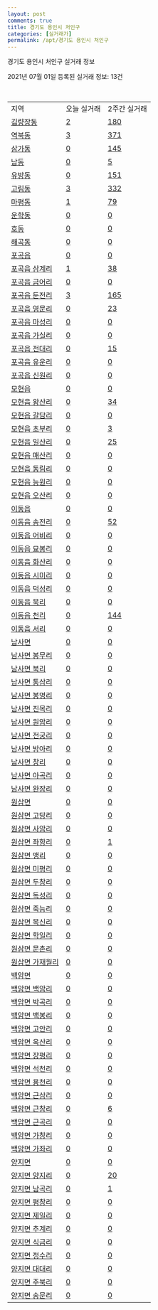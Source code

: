 ```yaml
---
layout: post
comments: true
title: 경기도 용인시 처인구
categories: [실거래가]
permalink: /apt/경기도 용인시 처인구
---
```


경기도 용인시 처인구 실거래 정보

2021년 07월 01일 등록된 실거래 정보: 13건

<script type="text/javascript">
  google.charts.load('current', {'packages':['corechart']});
  google.charts.setOnLoadCallback(drawChart);

  function drawChart() {
    var data = google.visualization.arrayToDataTable([['거래일', '매매', '전월세', '전매'], ['21-02', 255, 118, 35], ['21-03', 286, 137, 42], ['21-04', 211, 108, 66], ['21-05', 182, 118, 45], ['21-06', 107, 69, 11]]);

    var options = {
      title: '최근 유형별 거래량 추이',
      legend: { position: 'bottom' }
    };

    var chart = new google.visualization.LineChart(document.getElementById('columnchart_material'));
    chart.draw(data, (options));
  }
</script>

<div id="columnchart_material" style="width: 95%; margin-left: -35px"></div>
<br>
<table class="sortable">
  <tr>
    <td>지역</td>
    <td>오늘 실거래</td>
    <td>2주간 실거래</td>
  </tr>

  
  <tr class="item">
    <td><a href="경기도 용인시 처인구 김량장동">김량장동</a></td>
    <td><a href="경기도 용인시 처인구 김량장동">2</a></td>
    <td><a href="경기도 용인시 처인구 김량장동">180</a></td>
  </tr>
    

  <tr class="item">
    <td><a href="경기도 용인시 처인구 역북동">역북동</a></td>
    <td><a href="경기도 용인시 처인구 역북동">3</a></td>
    <td><a href="경기도 용인시 처인구 역북동">371</a></td>
  </tr>
    

  <tr class="item">
    <td><a href="경기도 용인시 처인구 삼가동">삼가동</a></td>
    <td><a href="경기도 용인시 처인구 삼가동">0</a></td>
    <td><a href="경기도 용인시 처인구 삼가동">145</a></td>
  </tr>
    

  <tr class="item">
    <td><a href="경기도 용인시 처인구 남동">남동</a></td>
    <td><a href="경기도 용인시 처인구 남동">0</a></td>
    <td><a href="경기도 용인시 처인구 남동">5</a></td>
  </tr>
    

  <tr class="item">
    <td><a href="경기도 용인시 처인구 유방동">유방동</a></td>
    <td><a href="경기도 용인시 처인구 유방동">0</a></td>
    <td><a href="경기도 용인시 처인구 유방동">151</a></td>
  </tr>
    

  <tr class="item">
    <td><a href="경기도 용인시 처인구 고림동">고림동</a></td>
    <td><a href="경기도 용인시 처인구 고림동">3</a></td>
    <td><a href="경기도 용인시 처인구 고림동">332</a></td>
  </tr>
    

  <tr class="item">
    <td><a href="경기도 용인시 처인구 마평동">마평동</a></td>
    <td><a href="경기도 용인시 처인구 마평동">1</a></td>
    <td><a href="경기도 용인시 처인구 마평동">79</a></td>
  </tr>
    

  <tr class="item">
    <td><a href="경기도 용인시 처인구 운학동">운학동</a></td>
    <td><a href="경기도 용인시 처인구 운학동">0</a></td>
    <td><a href="경기도 용인시 처인구 운학동">0</a></td>
  </tr>
    

  <tr class="item">
    <td><a href="경기도 용인시 처인구 호동">호동</a></td>
    <td><a href="경기도 용인시 처인구 호동">0</a></td>
    <td><a href="경기도 용인시 처인구 호동">0</a></td>
  </tr>
    

  <tr class="item">
    <td><a href="경기도 용인시 처인구 해곡동">해곡동</a></td>
    <td><a href="경기도 용인시 처인구 해곡동">0</a></td>
    <td><a href="경기도 용인시 처인구 해곡동">0</a></td>
  </tr>
    

  <tr class="item">
    <td><a href="경기도 용인시 처인구 포곡읍">포곡읍</a></td>
    <td><a href="경기도 용인시 처인구 포곡읍">0</a></td>
    <td><a href="경기도 용인시 처인구 포곡읍">0</a></td>
  </tr>
    

  <tr class="item">
    <td><a href="경기도 용인시 처인구 포곡읍 삼계리">포곡읍 삼계리</a></td>
    <td><a href="경기도 용인시 처인구 포곡읍 삼계리">1</a></td>
    <td><a href="경기도 용인시 처인구 포곡읍 삼계리">38</a></td>
  </tr>
    

  <tr class="item">
    <td><a href="경기도 용인시 처인구 포곡읍 금어리">포곡읍 금어리</a></td>
    <td><a href="경기도 용인시 처인구 포곡읍 금어리">0</a></td>
    <td><a href="경기도 용인시 처인구 포곡읍 금어리">0</a></td>
  </tr>
    

  <tr class="item">
    <td><a href="경기도 용인시 처인구 포곡읍 둔전리">포곡읍 둔전리</a></td>
    <td><a href="경기도 용인시 처인구 포곡읍 둔전리">3</a></td>
    <td><a href="경기도 용인시 처인구 포곡읍 둔전리">165</a></td>
  </tr>
    

  <tr class="item">
    <td><a href="경기도 용인시 처인구 포곡읍 영문리">포곡읍 영문리</a></td>
    <td><a href="경기도 용인시 처인구 포곡읍 영문리">0</a></td>
    <td><a href="경기도 용인시 처인구 포곡읍 영문리">23</a></td>
  </tr>
    

  <tr class="item">
    <td><a href="경기도 용인시 처인구 포곡읍 마성리">포곡읍 마성리</a></td>
    <td><a href="경기도 용인시 처인구 포곡읍 마성리">0</a></td>
    <td><a href="경기도 용인시 처인구 포곡읍 마성리">0</a></td>
  </tr>
    

  <tr class="item">
    <td><a href="경기도 용인시 처인구 포곡읍 가실리">포곡읍 가실리</a></td>
    <td><a href="경기도 용인시 처인구 포곡읍 가실리">0</a></td>
    <td><a href="경기도 용인시 처인구 포곡읍 가실리">0</a></td>
  </tr>
    

  <tr class="item">
    <td><a href="경기도 용인시 처인구 포곡읍 전대리">포곡읍 전대리</a></td>
    <td><a href="경기도 용인시 처인구 포곡읍 전대리">0</a></td>
    <td><a href="경기도 용인시 처인구 포곡읍 전대리">15</a></td>
  </tr>
    

  <tr class="item">
    <td><a href="경기도 용인시 처인구 포곡읍 유운리">포곡읍 유운리</a></td>
    <td><a href="경기도 용인시 처인구 포곡읍 유운리">0</a></td>
    <td><a href="경기도 용인시 처인구 포곡읍 유운리">0</a></td>
  </tr>
    

  <tr class="item">
    <td><a href="경기도 용인시 처인구 포곡읍 신원리">포곡읍 신원리</a></td>
    <td><a href="경기도 용인시 처인구 포곡읍 신원리">0</a></td>
    <td><a href="경기도 용인시 처인구 포곡읍 신원리">0</a></td>
  </tr>
    

  <tr class="item">
    <td><a href="경기도 용인시 처인구 모현읍">모현읍</a></td>
    <td><a href="경기도 용인시 처인구 모현읍">0</a></td>
    <td><a href="경기도 용인시 처인구 모현읍">0</a></td>
  </tr>
    

  <tr class="item">
    <td><a href="경기도 용인시 처인구 모현읍 왕산리">모현읍 왕산리</a></td>
    <td><a href="경기도 용인시 처인구 모현읍 왕산리">0</a></td>
    <td><a href="경기도 용인시 처인구 모현읍 왕산리">34</a></td>
  </tr>
    

  <tr class="item">
    <td><a href="경기도 용인시 처인구 모현읍 갈담리">모현읍 갈담리</a></td>
    <td><a href="경기도 용인시 처인구 모현읍 갈담리">0</a></td>
    <td><a href="경기도 용인시 처인구 모현읍 갈담리">0</a></td>
  </tr>
    

  <tr class="item">
    <td><a href="경기도 용인시 처인구 모현읍 초부리">모현읍 초부리</a></td>
    <td><a href="경기도 용인시 처인구 모현읍 초부리">0</a></td>
    <td><a href="경기도 용인시 처인구 모현읍 초부리">3</a></td>
  </tr>
    

  <tr class="item">
    <td><a href="경기도 용인시 처인구 모현읍 일산리">모현읍 일산리</a></td>
    <td><a href="경기도 용인시 처인구 모현읍 일산리">0</a></td>
    <td><a href="경기도 용인시 처인구 모현읍 일산리">25</a></td>
  </tr>
    

  <tr class="item">
    <td><a href="경기도 용인시 처인구 모현읍 매산리">모현읍 매산리</a></td>
    <td><a href="경기도 용인시 처인구 모현읍 매산리">0</a></td>
    <td><a href="경기도 용인시 처인구 모현읍 매산리">0</a></td>
  </tr>
    

  <tr class="item">
    <td><a href="경기도 용인시 처인구 모현읍 동림리">모현읍 동림리</a></td>
    <td><a href="경기도 용인시 처인구 모현읍 동림리">0</a></td>
    <td><a href="경기도 용인시 처인구 모현읍 동림리">0</a></td>
  </tr>
    

  <tr class="item">
    <td><a href="경기도 용인시 처인구 모현읍 능원리">모현읍 능원리</a></td>
    <td><a href="경기도 용인시 처인구 모현읍 능원리">0</a></td>
    <td><a href="경기도 용인시 처인구 모현읍 능원리">0</a></td>
  </tr>
    

  <tr class="item">
    <td><a href="경기도 용인시 처인구 모현읍 오산리">모현읍 오산리</a></td>
    <td><a href="경기도 용인시 처인구 모현읍 오산리">0</a></td>
    <td><a href="경기도 용인시 처인구 모현읍 오산리">0</a></td>
  </tr>
    

  <tr class="item">
    <td><a href="경기도 용인시 처인구 이동읍">이동읍</a></td>
    <td><a href="경기도 용인시 처인구 이동읍">0</a></td>
    <td><a href="경기도 용인시 처인구 이동읍">0</a></td>
  </tr>
    

  <tr class="item">
    <td><a href="경기도 용인시 처인구 이동읍 송전리">이동읍 송전리</a></td>
    <td><a href="경기도 용인시 처인구 이동읍 송전리">0</a></td>
    <td><a href="경기도 용인시 처인구 이동읍 송전리">52</a></td>
  </tr>
    

  <tr class="item">
    <td><a href="경기도 용인시 처인구 이동읍 어비리">이동읍 어비리</a></td>
    <td><a href="경기도 용인시 처인구 이동읍 어비리">0</a></td>
    <td><a href="경기도 용인시 처인구 이동읍 어비리">0</a></td>
  </tr>
    

  <tr class="item">
    <td><a href="경기도 용인시 처인구 이동읍 묘봉리">이동읍 묘봉리</a></td>
    <td><a href="경기도 용인시 처인구 이동읍 묘봉리">0</a></td>
    <td><a href="경기도 용인시 처인구 이동읍 묘봉리">0</a></td>
  </tr>
    

  <tr class="item">
    <td><a href="경기도 용인시 처인구 이동읍 화산리">이동읍 화산리</a></td>
    <td><a href="경기도 용인시 처인구 이동읍 화산리">0</a></td>
    <td><a href="경기도 용인시 처인구 이동읍 화산리">0</a></td>
  </tr>
    

  <tr class="item">
    <td><a href="경기도 용인시 처인구 이동읍 시미리">이동읍 시미리</a></td>
    <td><a href="경기도 용인시 처인구 이동읍 시미리">0</a></td>
    <td><a href="경기도 용인시 처인구 이동읍 시미리">0</a></td>
  </tr>
    

  <tr class="item">
    <td><a href="경기도 용인시 처인구 이동읍 덕성리">이동읍 덕성리</a></td>
    <td><a href="경기도 용인시 처인구 이동읍 덕성리">0</a></td>
    <td><a href="경기도 용인시 처인구 이동읍 덕성리">0</a></td>
  </tr>
    

  <tr class="item">
    <td><a href="경기도 용인시 처인구 이동읍 묵리">이동읍 묵리</a></td>
    <td><a href="경기도 용인시 처인구 이동읍 묵리">0</a></td>
    <td><a href="경기도 용인시 처인구 이동읍 묵리">0</a></td>
  </tr>
    

  <tr class="item">
    <td><a href="경기도 용인시 처인구 이동읍 천리">이동읍 천리</a></td>
    <td><a href="경기도 용인시 처인구 이동읍 천리">0</a></td>
    <td><a href="경기도 용인시 처인구 이동읍 천리">144</a></td>
  </tr>
    

  <tr class="item">
    <td><a href="경기도 용인시 처인구 이동읍 서리">이동읍 서리</a></td>
    <td><a href="경기도 용인시 처인구 이동읍 서리">0</a></td>
    <td><a href="경기도 용인시 처인구 이동읍 서리">0</a></td>
  </tr>
    

  <tr class="item">
    <td><a href="경기도 용인시 처인구 남사면">남사면</a></td>
    <td><a href="경기도 용인시 처인구 남사면">0</a></td>
    <td><a href="경기도 용인시 처인구 남사면">0</a></td>
  </tr>
    

  <tr class="item">
    <td><a href="경기도 용인시 처인구 남사면 봉무리">남사면 봉무리</a></td>
    <td><a href="경기도 용인시 처인구 남사면 봉무리">0</a></td>
    <td><a href="경기도 용인시 처인구 남사면 봉무리">0</a></td>
  </tr>
    

  <tr class="item">
    <td><a href="경기도 용인시 처인구 남사면 북리">남사면 북리</a></td>
    <td><a href="경기도 용인시 처인구 남사면 북리">0</a></td>
    <td><a href="경기도 용인시 처인구 남사면 북리">0</a></td>
  </tr>
    

  <tr class="item">
    <td><a href="경기도 용인시 처인구 남사면 통삼리">남사면 통삼리</a></td>
    <td><a href="경기도 용인시 처인구 남사면 통삼리">0</a></td>
    <td><a href="경기도 용인시 처인구 남사면 통삼리">0</a></td>
  </tr>
    

  <tr class="item">
    <td><a href="경기도 용인시 처인구 남사면 봉명리">남사면 봉명리</a></td>
    <td><a href="경기도 용인시 처인구 남사면 봉명리">0</a></td>
    <td><a href="경기도 용인시 처인구 남사면 봉명리">0</a></td>
  </tr>
    

  <tr class="item">
    <td><a href="경기도 용인시 처인구 남사면 진목리">남사면 진목리</a></td>
    <td><a href="경기도 용인시 처인구 남사면 진목리">0</a></td>
    <td><a href="경기도 용인시 처인구 남사면 진목리">0</a></td>
  </tr>
    

  <tr class="item">
    <td><a href="경기도 용인시 처인구 남사면 원암리">남사면 원암리</a></td>
    <td><a href="경기도 용인시 처인구 남사면 원암리">0</a></td>
    <td><a href="경기도 용인시 처인구 남사면 원암리">0</a></td>
  </tr>
    

  <tr class="item">
    <td><a href="경기도 용인시 처인구 남사면 전궁리">남사면 전궁리</a></td>
    <td><a href="경기도 용인시 처인구 남사면 전궁리">0</a></td>
    <td><a href="경기도 용인시 처인구 남사면 전궁리">0</a></td>
  </tr>
    

  <tr class="item">
    <td><a href="경기도 용인시 처인구 남사면 방아리">남사면 방아리</a></td>
    <td><a href="경기도 용인시 처인구 남사면 방아리">0</a></td>
    <td><a href="경기도 용인시 처인구 남사면 방아리">0</a></td>
  </tr>
    

  <tr class="item">
    <td><a href="경기도 용인시 처인구 남사면 창리">남사면 창리</a></td>
    <td><a href="경기도 용인시 처인구 남사면 창리">0</a></td>
    <td><a href="경기도 용인시 처인구 남사면 창리">0</a></td>
  </tr>
    

  <tr class="item">
    <td><a href="경기도 용인시 처인구 남사면 아곡리">남사면 아곡리</a></td>
    <td><a href="경기도 용인시 처인구 남사면 아곡리">0</a></td>
    <td><a href="경기도 용인시 처인구 남사면 아곡리">0</a></td>
  </tr>
    

  <tr class="item">
    <td><a href="경기도 용인시 처인구 남사면 완장리">남사면 완장리</a></td>
    <td><a href="경기도 용인시 처인구 남사면 완장리">0</a></td>
    <td><a href="경기도 용인시 처인구 남사면 완장리">0</a></td>
  </tr>
    

  <tr class="item">
    <td><a href="경기도 용인시 처인구 원삼면">원삼면</a></td>
    <td><a href="경기도 용인시 처인구 원삼면">0</a></td>
    <td><a href="경기도 용인시 처인구 원삼면">0</a></td>
  </tr>
    

  <tr class="item">
    <td><a href="경기도 용인시 처인구 원삼면 고당리">원삼면 고당리</a></td>
    <td><a href="경기도 용인시 처인구 원삼면 고당리">0</a></td>
    <td><a href="경기도 용인시 처인구 원삼면 고당리">0</a></td>
  </tr>
    

  <tr class="item">
    <td><a href="경기도 용인시 처인구 원삼면 사암리">원삼면 사암리</a></td>
    <td><a href="경기도 용인시 처인구 원삼면 사암리">0</a></td>
    <td><a href="경기도 용인시 처인구 원삼면 사암리">0</a></td>
  </tr>
    

  <tr class="item">
    <td><a href="경기도 용인시 처인구 원삼면 좌항리">원삼면 좌항리</a></td>
    <td><a href="경기도 용인시 처인구 원삼면 좌항리">0</a></td>
    <td><a href="경기도 용인시 처인구 원삼면 좌항리">1</a></td>
  </tr>
    

  <tr class="item">
    <td><a href="경기도 용인시 처인구 원삼면 맹리">원삼면 맹리</a></td>
    <td><a href="경기도 용인시 처인구 원삼면 맹리">0</a></td>
    <td><a href="경기도 용인시 처인구 원삼면 맹리">0</a></td>
  </tr>
    

  <tr class="item">
    <td><a href="경기도 용인시 처인구 원삼면 미평리">원삼면 미평리</a></td>
    <td><a href="경기도 용인시 처인구 원삼면 미평리">0</a></td>
    <td><a href="경기도 용인시 처인구 원삼면 미평리">0</a></td>
  </tr>
    

  <tr class="item">
    <td><a href="경기도 용인시 처인구 원삼면 두창리">원삼면 두창리</a></td>
    <td><a href="경기도 용인시 처인구 원삼면 두창리">0</a></td>
    <td><a href="경기도 용인시 처인구 원삼면 두창리">0</a></td>
  </tr>
    

  <tr class="item">
    <td><a href="경기도 용인시 처인구 원삼면 독성리">원삼면 독성리</a></td>
    <td><a href="경기도 용인시 처인구 원삼면 독성리">0</a></td>
    <td><a href="경기도 용인시 처인구 원삼면 독성리">0</a></td>
  </tr>
    

  <tr class="item">
    <td><a href="경기도 용인시 처인구 원삼면 죽능리">원삼면 죽능리</a></td>
    <td><a href="경기도 용인시 처인구 원삼면 죽능리">0</a></td>
    <td><a href="경기도 용인시 처인구 원삼면 죽능리">0</a></td>
  </tr>
    

  <tr class="item">
    <td><a href="경기도 용인시 처인구 원삼면 목신리">원삼면 목신리</a></td>
    <td><a href="경기도 용인시 처인구 원삼면 목신리">0</a></td>
    <td><a href="경기도 용인시 처인구 원삼면 목신리">0</a></td>
  </tr>
    

  <tr class="item">
    <td><a href="경기도 용인시 처인구 원삼면 학일리">원삼면 학일리</a></td>
    <td><a href="경기도 용인시 처인구 원삼면 학일리">0</a></td>
    <td><a href="경기도 용인시 처인구 원삼면 학일리">0</a></td>
  </tr>
    

  <tr class="item">
    <td><a href="경기도 용인시 처인구 원삼면 문촌리">원삼면 문촌리</a></td>
    <td><a href="경기도 용인시 처인구 원삼면 문촌리">0</a></td>
    <td><a href="경기도 용인시 처인구 원삼면 문촌리">0</a></td>
  </tr>
    

  <tr class="item">
    <td><a href="경기도 용인시 처인구 원삼면 가재월리">원삼면 가재월리</a></td>
    <td><a href="경기도 용인시 처인구 원삼면 가재월리">0</a></td>
    <td><a href="경기도 용인시 처인구 원삼면 가재월리">0</a></td>
  </tr>
    

  <tr class="item">
    <td><a href="경기도 용인시 처인구 백암면">백암면</a></td>
    <td><a href="경기도 용인시 처인구 백암면">0</a></td>
    <td><a href="경기도 용인시 처인구 백암면">0</a></td>
  </tr>
    

  <tr class="item">
    <td><a href="경기도 용인시 처인구 백암면 백암리">백암면 백암리</a></td>
    <td><a href="경기도 용인시 처인구 백암면 백암리">0</a></td>
    <td><a href="경기도 용인시 처인구 백암면 백암리">0</a></td>
  </tr>
    

  <tr class="item">
    <td><a href="경기도 용인시 처인구 백암면 박곡리">백암면 박곡리</a></td>
    <td><a href="경기도 용인시 처인구 백암면 박곡리">0</a></td>
    <td><a href="경기도 용인시 처인구 백암면 박곡리">0</a></td>
  </tr>
    

  <tr class="item">
    <td><a href="경기도 용인시 처인구 백암면 백봉리">백암면 백봉리</a></td>
    <td><a href="경기도 용인시 처인구 백암면 백봉리">0</a></td>
    <td><a href="경기도 용인시 처인구 백암면 백봉리">0</a></td>
  </tr>
    

  <tr class="item">
    <td><a href="경기도 용인시 처인구 백암면 고안리">백암면 고안리</a></td>
    <td><a href="경기도 용인시 처인구 백암면 고안리">0</a></td>
    <td><a href="경기도 용인시 처인구 백암면 고안리">0</a></td>
  </tr>
    

  <tr class="item">
    <td><a href="경기도 용인시 처인구 백암면 옥산리">백암면 옥산리</a></td>
    <td><a href="경기도 용인시 처인구 백암면 옥산리">0</a></td>
    <td><a href="경기도 용인시 처인구 백암면 옥산리">0</a></td>
  </tr>
    

  <tr class="item">
    <td><a href="경기도 용인시 처인구 백암면 장평리">백암면 장평리</a></td>
    <td><a href="경기도 용인시 처인구 백암면 장평리">0</a></td>
    <td><a href="경기도 용인시 처인구 백암면 장평리">0</a></td>
  </tr>
    

  <tr class="item">
    <td><a href="경기도 용인시 처인구 백암면 석천리">백암면 석천리</a></td>
    <td><a href="경기도 용인시 처인구 백암면 석천리">0</a></td>
    <td><a href="경기도 용인시 처인구 백암면 석천리">0</a></td>
  </tr>
    

  <tr class="item">
    <td><a href="경기도 용인시 처인구 백암면 용천리">백암면 용천리</a></td>
    <td><a href="경기도 용인시 처인구 백암면 용천리">0</a></td>
    <td><a href="경기도 용인시 처인구 백암면 용천리">0</a></td>
  </tr>
    

  <tr class="item">
    <td><a href="경기도 용인시 처인구 백암면 근삼리">백암면 근삼리</a></td>
    <td><a href="경기도 용인시 처인구 백암면 근삼리">0</a></td>
    <td><a href="경기도 용인시 처인구 백암면 근삼리">0</a></td>
  </tr>
    

  <tr class="item">
    <td><a href="경기도 용인시 처인구 백암면 근창리">백암면 근창리</a></td>
    <td><a href="경기도 용인시 처인구 백암면 근창리">0</a></td>
    <td><a href="경기도 용인시 처인구 백암면 근창리">6</a></td>
  </tr>
    

  <tr class="item">
    <td><a href="경기도 용인시 처인구 백암면 근곡리">백암면 근곡리</a></td>
    <td><a href="경기도 용인시 처인구 백암면 근곡리">0</a></td>
    <td><a href="경기도 용인시 처인구 백암면 근곡리">0</a></td>
  </tr>
    

  <tr class="item">
    <td><a href="경기도 용인시 처인구 백암면 가창리">백암면 가창리</a></td>
    <td><a href="경기도 용인시 처인구 백암면 가창리">0</a></td>
    <td><a href="경기도 용인시 처인구 백암면 가창리">0</a></td>
  </tr>
    

  <tr class="item">
    <td><a href="경기도 용인시 처인구 백암면 가좌리">백암면 가좌리</a></td>
    <td><a href="경기도 용인시 처인구 백암면 가좌리">0</a></td>
    <td><a href="경기도 용인시 처인구 백암면 가좌리">0</a></td>
  </tr>
    

  <tr class="item">
    <td><a href="경기도 용인시 처인구 양지면">양지면</a></td>
    <td><a href="경기도 용인시 처인구 양지면">0</a></td>
    <td><a href="경기도 용인시 처인구 양지면">0</a></td>
  </tr>
    

  <tr class="item">
    <td><a href="경기도 용인시 처인구 양지면 양지리">양지면 양지리</a></td>
    <td><a href="경기도 용인시 처인구 양지면 양지리">0</a></td>
    <td><a href="경기도 용인시 처인구 양지면 양지리">20</a></td>
  </tr>
    

  <tr class="item">
    <td><a href="경기도 용인시 처인구 양지면 남곡리">양지면 남곡리</a></td>
    <td><a href="경기도 용인시 처인구 양지면 남곡리">0</a></td>
    <td><a href="경기도 용인시 처인구 양지면 남곡리">1</a></td>
  </tr>
    

  <tr class="item">
    <td><a href="경기도 용인시 처인구 양지면 평창리">양지면 평창리</a></td>
    <td><a href="경기도 용인시 처인구 양지면 평창리">0</a></td>
    <td><a href="경기도 용인시 처인구 양지면 평창리">0</a></td>
  </tr>
    

  <tr class="item">
    <td><a href="경기도 용인시 처인구 양지면 제일리">양지면 제일리</a></td>
    <td><a href="경기도 용인시 처인구 양지면 제일리">0</a></td>
    <td><a href="경기도 용인시 처인구 양지면 제일리">0</a></td>
  </tr>
    

  <tr class="item">
    <td><a href="경기도 용인시 처인구 양지면 추계리">양지면 추계리</a></td>
    <td><a href="경기도 용인시 처인구 양지면 추계리">0</a></td>
    <td><a href="경기도 용인시 처인구 양지면 추계리">0</a></td>
  </tr>
    

  <tr class="item">
    <td><a href="경기도 용인시 처인구 양지면 식금리">양지면 식금리</a></td>
    <td><a href="경기도 용인시 처인구 양지면 식금리">0</a></td>
    <td><a href="경기도 용인시 처인구 양지면 식금리">0</a></td>
  </tr>
    

  <tr class="item">
    <td><a href="경기도 용인시 처인구 양지면 정수리">양지면 정수리</a></td>
    <td><a href="경기도 용인시 처인구 양지면 정수리">0</a></td>
    <td><a href="경기도 용인시 처인구 양지면 정수리">0</a></td>
  </tr>
    

  <tr class="item">
    <td><a href="경기도 용인시 처인구 양지면 대대리">양지면 대대리</a></td>
    <td><a href="경기도 용인시 처인구 양지면 대대리">0</a></td>
    <td><a href="경기도 용인시 처인구 양지면 대대리">0</a></td>
  </tr>
    

  <tr class="item">
    <td><a href="경기도 용인시 처인구 양지면 주북리">양지면 주북리</a></td>
    <td><a href="경기도 용인시 처인구 양지면 주북리">0</a></td>
    <td><a href="경기도 용인시 처인구 양지면 주북리">0</a></td>
  </tr>
    

  <tr class="item">
    <td><a href="경기도 용인시 처인구 양지면 송문리">양지면 송문리</a></td>
    <td><a href="경기도 용인시 처인구 양지면 송문리">0</a></td>
    <td><a href="경기도 용인시 처인구 양지면 송문리">0</a></td>
  </tr>
    


</table>


    